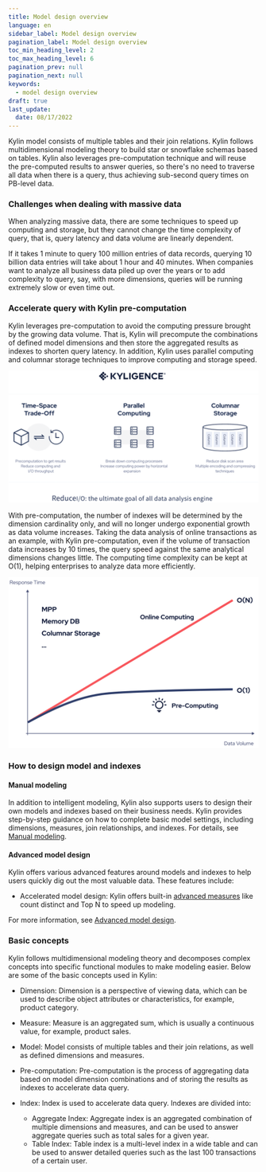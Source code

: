 ```yaml
---
title: Model design overview
language: en
sidebar_label: Model design overview
pagination_label: Model design overview
toc_min_heading_level: 2
toc_max_heading_level: 6
pagination_prev: null
pagination_next: null
keywords:
  - model design overview
draft: true
last_update:
  date: 08/17/2022
---
```


Kylin model consists of multiple tables and their join relations. Kylin follows multidimensional modeling theory to build star or snowflake schemas based on tables. Kylin also leverages pre-computation technique and will reuse the pre-computed results to answer queries, so there's no need to traverse all data when there is a query, thus achieving sub-second query times on PB-level data.

### Challenges when dealing with massive data

When analyzing massive data, there are some techniques to speed up computing and storage, but they cannot change the time complexity of query, that is, query latency and data volume are linearly dependent. 

If it takes 1 minute to query 100 million entries of data records, querying 10 billion data entries will take about 1 hour and 40 minutes. When companies want to analyze all business data piled up over the years or to add complexity to query, say, with more dimensions, queries will be running extremely slow or even time out. 

### Accelerate query with Kylin pre-computation

Kylin leverages pre-computation to avoid the computing pressure brought by the growing data volume. That is, Kylin will precompute the combinations of defined model dimensions and then store the aggregated results as indexes to shorten query latency. In addition, Kylin uses parallel computing and columnar storage techniques to improve computing and storage speed.  

![Reduce IO](images/reduceio.png)


With pre-computation, the number of indexes will be determined by the dimension cardinality only, and will no longer undergo exponential growth as data volume increases. Taking the data analysis of online transactions as an example, with Kylin pre-computation, even if the volume of transaction data increases by 10 times, the query speed against the same analytical dimensions changes little. The computing time complexity can be kept at O(1), helping enterprises to analyze data more efficiently. 

![Response Time Datavolume](images/responsetime_datavolume.png)

### How to design model and indexes

#### Manual modeling 

In addition to intelligent modeling, Kylin also supports users to design their own models and indexes based on their business needs. Kylin provides step-by-step guidance on how to complete basic model settings, including dimensions, measures, join relationships, and indexes. For details, see [Manual modeling](../../model/manual_modeling.en.md). 

#### Advanced model design 

Kylin offers various advanced features around models and indexes to help users quickly dig out the most valuable data. These features include: 

- Accelerated model design: Kylin offers built-in [advanced measures](measure_design/intro.md) like count distinct and Top N to speed up modeling.  

For more information, see [Advanced model design](intro.md). 

### Basic concepts 

Kylin follows multidimensional modeling theory and decomposes complex concepts into specific functional modules to make modeling easier. Below are some of the basic concepts used in Kylin: 

- Dimension: Dimension is a perspective of viewing data, which can be used to describe object attributes or characteristics, for example, product category.

- Measure: Measure is an aggregated sum, which is usually a continuous value, for example, product sales. 

- Model: Model consists of multiple tables and their join relations, as well as defined dimensions and measures.

- Pre-computation: Pre-computation is the process of aggregating data based on model dimension combinations and of storing the results as indexes to accelerate data query.

- Index: Index is used to accelerate data query. Indexes are divided into:
  - Aggregate Index: Aggregate index is an aggregated combination of multiple dimensions and measures, and can be used to answer aggregate queries such as total sales for a given year.
  - Table Index: Table index is a multi-level index in a wide table and can be used to answer detailed queries such as the last 100 transactions of a certain user. 
